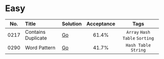 # Easy

| No.  | Title              | Solution                 | Acceptance |              Tags              |
|:----:|:-------------------|:-------------------------|:----------:|:------------------------------:|
| 0217 | Contains Duplicate | [Go](contains-duplicate) |   61.4%    | `Array` `Hash Table` `Sorting` |
| 0290 | Word Pattern       | [Go](word-pattern)       |   41.7%    |     `Hash Table` `String`      |
